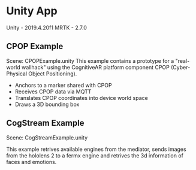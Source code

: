 Unity App
=========

Unity - 2019.4.20f1
MRTK - 2.7.0

CPOP Example
-----
Scene: CPOPExample.unity
This example contains a prototype for a "real-world wallhack" using the CognitiveAR platform component CPOP (Cyber-Physical Object Positioning).

* Anchors to a marker shared with CPOP
* Receives CPOP data via MQTT
* Translates CPOP coordinates into device world space
* Draws a 3D bounding box


CogStream Example
-----
Scene: CogStreamExample.unity

This example retrives available engines from the mediator, sends images from the hololens 2 to a fermx engine and retrives the 3d information of faces and emotions.
